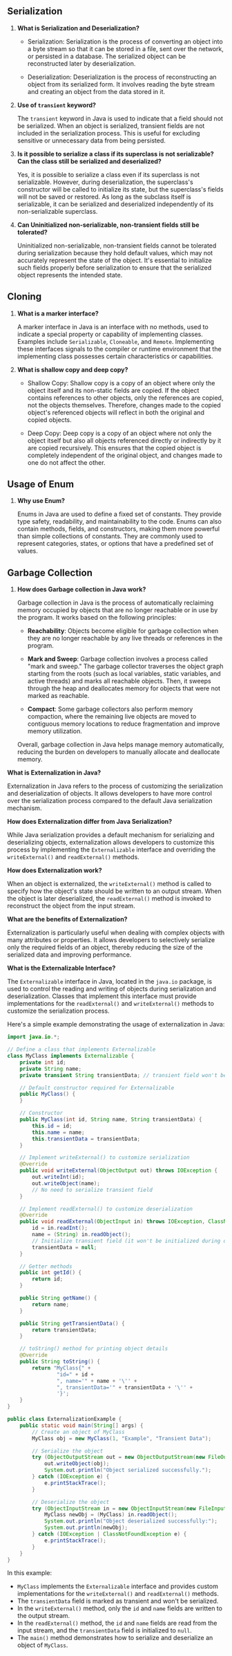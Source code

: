 
## Serialization

1. **What is Serialization and Deserialization?**

    - Serialization: Serialization is the process of converting an object into a byte stream so that it can be stored in a file, sent over the network, or persisted in a database. The serialized object can be reconstructed later by deserialization.

    - Deserialization: Deserialization is the process of reconstructing an object from its serialized form. It involves reading the byte stream and creating an object from the data stored in it.

2. **Use of `transient` keyword?**

   The `transient` keyword in Java is used to indicate that a field should not be serialized. When an object is serialized, transient fields are not included in the serialization process. This is useful for excluding sensitive or unnecessary data from being persisted.

3. **Is it possible to serialize a class if its superclass is not serializable? Can the class still be serialized and deserialized?**

   Yes, it is possible to serialize a class even if its superclass is not serializable. However, during deserialization, the superclass's constructor will be called to initialize its state, but the superclass's fields will not be saved or restored. As long as the subclass itself is serializable, it can be serialized and deserialized independently of its non-serializable superclass.

4. **Can Uninitialized non-serializable, non-transient fields still be tolerated?**

   Uninitialized non-serializable, non-transient fields cannot be tolerated during serialization because they hold default values, which may not accurately represent the state of the object. It's essential to initialize such fields properly before serialization to ensure that the serialized object represents the intended state.

## Cloning

1. **What is a marker interface?**

   A marker interface in Java is an interface with no methods, used to indicate a special property or capability of implementing classes. Examples include `Serializable`, `Cloneable`, and `Remote`. Implementing these interfaces signals to the compiler or runtime environment that the implementing class possesses certain characteristics or capabilities.

2. **What is shallow copy and deep copy?**

    - Shallow Copy: Shallow copy is a copy of an object where only the object itself and its non-static fields are copied. If the object contains references to other objects, only the references are copied, not the objects themselves. Therefore, changes made to the copied object's referenced objects will reflect in both the original and copied objects.

    - Deep Copy: Deep copy is a copy of an object where not only the object itself but also all objects referenced directly or indirectly by it are copied recursively. This ensures that the copied object is completely independent of the original object, and changes made to one do not affect the other.

## Usage of Enum

1. **Why use Enum?**

   Enums in Java are used to define a fixed set of constants. They provide type safety, readability, and maintainability to the code. Enums can also contain methods, fields, and constructors, making them more powerful than simple collections of constants. They are commonly used to represent categories, states, or options that have a predefined set of values.

## Garbage Collection

1. **How does Garbage collection in Java work?**

   Garbage collection in Java is the process of automatically reclaiming memory occupied by objects that are no longer reachable or in use by the program. It works based on the following principles:

    - **Reachability**: Objects become eligible for garbage collection when they are no longer reachable by any live threads or references in the program.

    - **Mark and Sweep**: Garbage collection involves a process called "mark and sweep." The garbage collector traverses the object graph starting from the roots (such as local variables, static variables, and active threads) and marks all reachable objects. Then, it sweeps through the heap and deallocates memory for objects that were not marked as reachable.

    - **Compact**: Some garbage collectors also perform memory compaction, where the remaining live objects are moved to contiguous memory locations to reduce fragmentation and improve memory utilization.

   Overall, garbage collection in Java helps manage memory automatically, reducing the burden on developers to manually allocate and deallocate memory.

**What is Externalization in Java?**

Externalization in Java refers to the process of customizing the serialization and deserialization of objects. It allows developers to have more control over the serialization process compared to the default Java serialization mechanism.

**How does Externalization differ from Java Serialization?**

While Java serialization provides a default mechanism for serializing and deserializing objects, externalization allows developers to customize this process by implementing the `Externalizable` interface and overriding the `writeExternal()` and `readExternal()` methods.

**How does Externalization work?**

When an object is externalized, the `writeExternal()` method is called to specify how the object's state should be written to an output stream. When the object is later deserialized, the `readExternal()` method is invoked to reconstruct the object from the input stream.

**What are the benefits of Externalization?**

Externalization is particularly useful when dealing with complex objects with many attributes or properties. It allows developers to selectively serialize only the required fields of an object, thereby reducing the size of the serialized data and improving performance.

**What is the Externalizable Interface?**

The `Externalizable` interface in Java, located in the `java.io` package, is used to control the reading and writing of objects during serialization and deserialization. Classes that implement this interface must provide implementations for the `readExternal()` and `writeExternal()` methods to customize the serialization process.

Here's a simple example demonstrating the usage of externalization in Java:

```java
import java.io.*;

// Define a class that implements Externalizable
class MyClass implements Externalizable {
    private int id;
    private String name;
    private transient String transientData; // transient field won't be serialized

    // Default constructor required for Externalizable
    public MyClass() {
    }

    // Constructor
    public MyClass(int id, String name, String transientData) {
        this.id = id;
        this.name = name;
        this.transientData = transientData;
    }

    // Implement writeExternal() to customize serialization
    @Override
    public void writeExternal(ObjectOutput out) throws IOException {
        out.writeInt(id);
        out.writeObject(name);
        // No need to serialize transient field
    }

    // Implement readExternal() to customize deserialization
    @Override
    public void readExternal(ObjectInput in) throws IOException, ClassNotFoundException {
        id = in.readInt();
        name = (String) in.readObject();
        // Initialize transient field (it won't be initialized during deserialization)
        transientData = null;
    }

    // Getter methods
    public int getId() {
        return id;
    }

    public String getName() {
        return name;
    }

    public String getTransientData() {
        return transientData;
    }

    // toString() method for printing object details
    @Override
    public String toString() {
        return "MyClass{" +
                "id=" + id +
                ", name='" + name + '\'' +
                ", transientData='" + transientData + '\'' +
                '}';
    }
}

public class ExternalizationExample {
    public static void main(String[] args) {
        // Create an object of MyClass
        MyClass obj = new MyClass(1, "Example", "Transient Data");

        // Serialize the object
        try (ObjectOutputStream out = new ObjectOutputStream(new FileOutputStream("data.bin"))) {
            out.writeObject(obj);
            System.out.println("Object serialized successfully.");
        } catch (IOException e) {
            e.printStackTrace();
        }

        // Deserialize the object
        try (ObjectInputStream in = new ObjectInputStream(new FileInputStream("data.bin"))) {
            MyClass newObj = (MyClass) in.readObject();
            System.out.println("Object deserialized successfully:");
            System.out.println(newObj);
        } catch (IOException | ClassNotFoundException e) {
            e.printStackTrace();
        }
    }
}
```

In this example:

- `MyClass` implements the `Externalizable` interface and provides custom implementations for the `writeExternal()` and `readExternal()` methods.
- The `transientData` field is marked as transient and won't be serialized.
- In the `writeExternal()` method, only the `id` and `name` fields are written to the output stream.
- In the `readExternal()` method, the `id` and `name` fields are read from the input stream, and the `transientData` field is initialized to `null`.
- The `main()` method demonstrates how to serialize and deserialize an object of `MyClass`.
